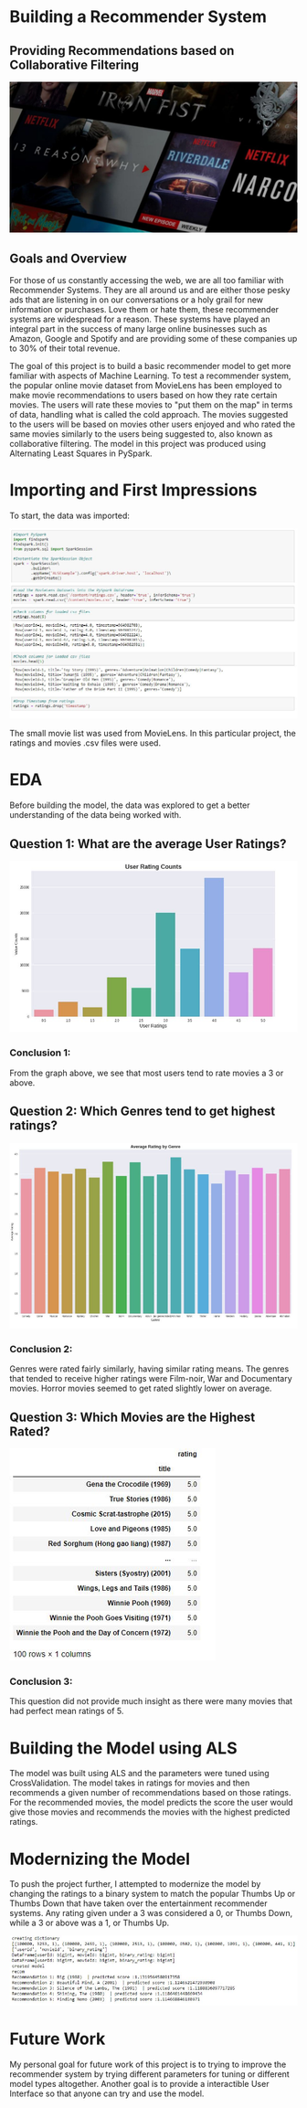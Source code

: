 # Building a Recommender System
## Providing Recommendations based on Collaborative Filtering

![](images/Netflix.png)

## Goals and Overview

For those of us constantly accessing the web, we are all too familiar with Recommender Systems. They are all around us and are either those pesky ads that are listening in on our conversations or a holy grail for new information or purchases. Love them or hate them, these recommender systems are widespread for a reason. These systems have played an integral part in the success of many large online businesses such as Amazon, Google and Spotify and are providing some of these companies up to 30% of their total revenue. 

The goal of this project is to build a basic recommender model to get more familiar with aspects of Machine Learning. To test a recommender system, the popular online movie dataset from MovieLens has been employed to make movie recommendations to users based on how they rate certain movies. The users will rate these movies to "put them on the map" in terms of data, handling what is called the cold approach. The movies suggested to the users will be based on movies other users enjoyed and who rated the same movies similarly to the users being suggested to, also known as collaborative filtering. The model in this project was produced using Alternating Least Squares in PySpark.


# Importing and First Impressions

To start, the data was imported:

![](images/import.JPG)

The small movie list was used from MovieLens. In this particular project, the ratings and movies .csv files were used.


# EDA

Before building the model, the data was explored to get a better understanding of the data being worked with.

## Question 1: What are the average User Ratings?

![](images/UserRatingCounts.JPG)

### Conclusion 1:

From the graph above, we see that most users tend to rate movies a 3 or above.

## Question 2: Which Genres tend to get highest ratings?

![](images/GenreRatings.JPG)

### Conclusion 2:

Genres were rated fairly similarly, having similar rating means. The genres that tended to receive higher ratings were Film-noir, War and Documentary movies. Horror movies seemed to get rated slightly lower on average.

## Question 3: Which Movies are the Highest Rated?

![](images/bestmovies.JPG)


### Conclusion 3:

This question did not provide much insight as there were many movies that had perfect mean ratings of 5.


# Building the Model using ALS

The model was built using ALS and the parameters were tuned using CrossValidation. The model takes in ratings for movies and then recommends a given number of recommendations based on those ratings. For the recommended movies, the model predicts the score the user would give those movies and recommends the movies with the highest predicted ratings.

# Modernizing the Model

To push the project further, I attempted to modernize the model by changing the ratings to a binary system to match the popular Thumbs Up or Thumbs Down that have taken over the entertainment recommender systems. Any rating given under a 3 was considered a 0, or Thumbs Down, while a 3 or above was a 1, or Thumbs Up. 

![](images/BinaryRecommender.JPG)


# Future Work

My personal goal for future work of this project is to trying to improve the recommender system by trying different parameters for tuning or different model types altogether. Another goal is to provide a interactible User Interface so that anyone can try and use the model.
